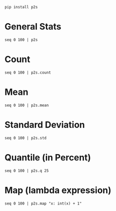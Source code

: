 
```
pip install p2s
```

# General Stats
```
seq 0 100 | p2s
```

# Count
```
seq 0 100 | p2s.count
```

# Mean
```
seq 0 100 | p2s.mean
```

# Standard Deviation
```
seq 0 100 | p2s.std
```

# Quantile (in Percent)
```
seq 0 100 | p2s.q 25
```

# Map (lambda expression)
```
seq 0 100 | p2s.map "x: int(x) + 1"
```